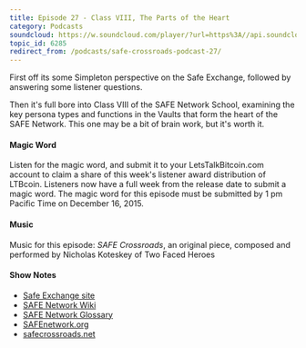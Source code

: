 ```yaml
---
title: Episode 27 - Class VIII, The Parts of the Heart
category: Podcasts
soundcloud: https://w.soundcloud.com/player/?url=https%3A//api.soundcloud.com/tracks/236751232
topic_id: 6285
redirect_from: /podcasts/safe-crossroads-podcast-27/
---
```


First off its some Simpleton perspective on the Safe Exchange, followed by answering some listener questions.

Then it's full bore into Class VIII of the SAFE Network School, examining the key persona types and functions in the Vaults that form the heart of the SAFE Network. This one may be a bit of brain work, but it's worth it.

#### Magic Word

Listen for the magic word, and submit it to your LetsTalkBitcoin.com account to claim a share of this week's listener award distribution of LTBcoin. Listeners now have a full week from the release date to submit a magic word. The magic word for this episode must be submitted by 1 pm Pacific Time on December 16, 2015.

#### Music

Music for this episode: _SAFE Crossroads_, an original piece, composed and performed by Nicholas Koteskey of Two Faced Heroes

#### Show Notes

- [Safe Exchange site](http://safex.io)
- [SAFE Network Wiki](https://safenetwork.wiki)
- [SAFE Network Glossary](https://safenetwork.wiki/en/Glossary)
- [SAFEnetwork.org](https://safenetwork.org)
- [safecrossroads.net](http://safecrossroads.net)
